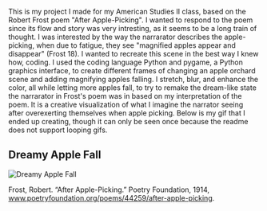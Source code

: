 This is my project I made for my American Studies II class, based on the Robert Frost poem "After Apple-Picking". I wanted to respond to the poem since its flow and story was very intresting, as it seems to be a long train of thought. I was interested by the way the narrarator describes the apple-picking, when due to fatigue, they see "magnified apples appear and disappear" (Frost 18). I wanted to recreate this scene in the best way I knew how, coding. I used the coding language Python and pygame, a Python graphics interface, to create different frames of changing an apple orchard scene and adding magnifying apples falling. I stretch, blur, and enhance the color, all while letting more apples fall, to try to remake the dream-like state the narrarator in Frost's poem was in based on my interpretation of the poem. It is a creative visualization of what I imagine the narrator seeing after overexerting themselves when apple picking. Below is my gif that I ended up creating, though it can only be seen once because the readme does not support looping gifs. 
## Dreamy Apple Fall
![Dreamy Apple Fall](dreamy_apple_fall.gif)



Frost, Robert. “After Apple-Picking.” Poetry Foundation, 1914, www.poetryfoundation.org/poems/44259/after-apple-picking.

‌

